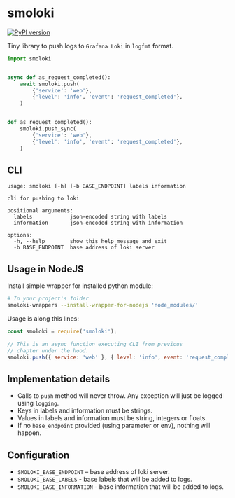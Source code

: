 # smoloki

[![PyPI version](https://badge.fury.io/py/smoloki.svg)](https://badge.fury.io/py/smoloki)

Tiny library to push logs to `Grafana Loki` in `logfmt` format.

```py
import smoloki


async def as_request_completed():
    await smoloki.push(
        {'service': 'web'},
        {'level': 'info', 'event': 'request_completed'},
    )


def as_request_completed():
    smoloki.push_sync(
        {'service': 'web'},
        {'level': 'info', 'event': 'request_completed'},
    )
```

## CLI

```text
usage: smoloki [-h] [-b BASE_ENDPOINT] labels information

cli for pushing to loki

positional arguments:
  labels            json-encoded string with labels
  information       json-encoded string with information

options:
  -h, --help        show this help message and exit
  -b BASE_ENDPOINT  base address of loki server
```

## Usage in NodeJS

Install simple wrapper for installed python module:

```bash
# In your project's folder
smoloki-wrappers --install-wrapper-for-nodejs 'node_modules/'
```

Usage is along this lines:

```js
const smoloki = require('smoloki');

// This is an async function executing CLI from previous
// chapter under the hood.
smoloki.push({ service: 'web' }, { level: 'info', event: 'request_completed' });
```

## Implementation details

- Calls to `push` method will never throw. Any exception will just be
    logged using `logging`.
- Keys in labels and information must be strings.
- Values in labels and information must be string, integers or floats.
- If no `base_endpoint` provided (using parameter or env), nothing
    will happen.

## Configuration

- `SMOLOKI_BASE_ENDPOINT` – base address of loki server.
- `SMOLOKI_BASE_LABELS` - base labels that will be added to logs.
- `SMOLOKI_BASE_INFORMATION` - base information that will be added to logs.
